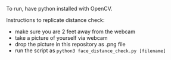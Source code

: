 To run, have python installed with OpenCV.

Instructions to replicate distance check:

- make sure you are 2 feet away from the webcam
- take a picture of yourself via webcam
- drop the picture in this repository as .png file
- run the script as `python3 face_distance_check.py [filename]`
